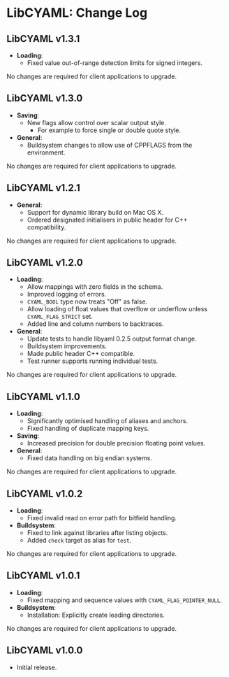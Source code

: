 LibCYAML: Change Log
====================

## LibCYAML v1.3.1

* **Loading**:
  * Fixed value out-of-range detection limits for signed integers.

No changes are required for client applications to upgrade.


## LibCYAML v1.3.0

* **Saving**:
  * New flags allow control over scalar output style.
    - For example to force single or double quote style.
* **General**:
  * Buildsystem changes to allow use of CPPFLAGS from the environment.

No changes are required for client applications to upgrade.


## LibCYAML v1.2.1

* **General**:
  * Support for dynamic library build on Mac OS X.
  * Ordered designated initialisers in public header for C++ compatibility.

No changes are required for client applications to upgrade.


## LibCYAML v1.2.0

* **Loading**:
  * Allow mappings with zero fields in the schema.
  * Improved logging of errors.
  * `CYAML_BOOL` type now treats "Off" as false.
  * Allow loading of float values that overflow or underflow unless
    `CYAML_FLAG_STRICT` set.
  * Added line and column numbers to backtraces.
* **General**:
  * Update tests to handle libyaml 0.2.5 output format change.
  * Buildsystem improvements.
  * Made public header C++ compatible.
  * Test runner supports running individual tests.

No changes are required for client applications to upgrade.


## LibCYAML v1.1.0

* **Loading**:
  * Significantly optimised handling of aliases and anchors.
  * Fixed handling of duplicate mapping keys.
* **Saving**:
  * Increased precision for double precision floating point values.
* **General**:
  * Fixed data handling on big endian systems.

No changes are required for client applications to upgrade.


## LibCYAML v1.0.2

* **Loading**:
  * Fixed invalid read on error path for bitfield handling.
* **Buildsystem**:
  * Fixed to link against libraries after listing objects.
  * Added `check` target as alias for `test`.

No changes are required for client applications to upgrade.


## LibCYAML v1.0.1

* **Loading**:
  * Fixed mapping and sequence values with `CYAML_FLAG_POINTER_NULL`.
* **Buildsystem**:
  * Installation: Explicitly create leading directories.

No changes are required for client applications to upgrade.


## LibCYAML v1.0.0

* Initial release.
